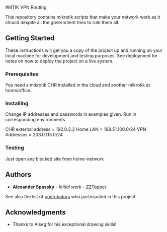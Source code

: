 #MTIK VPN Routing

This repository contains mikrotik scripts that make your network work as it should despite all the government tries to rule them all.

## Getting Started

These instructions will get you a copy of the project up and running on your local machine for development and testing purposes. See deployment for notes on how to deploy the project on a live system.

### Prerequisites

You need a mikrotik CHR installed in the cloud and another mikrotik at home/office.

### Installing

Change IP addresses and passwords in examples given. Run in corresponding environments.

CHR external address = 192.0.2.2
Home LAN = 198.51.100.0/24
VPN Addresses = 203.0.113.0/24

### Testing

Just open any blocked site from home-network


## Authors

* **Alexander Spassky** - *Initial work* - [ZZTopper](https://github.com/zztopper)

See also the list of [contributors](https://github.com/zztopper/mtik-vpn/contributors) who participated in this project.

## Acknowledgments

* Thanks to Alseg for his exceptional drawing skills!

